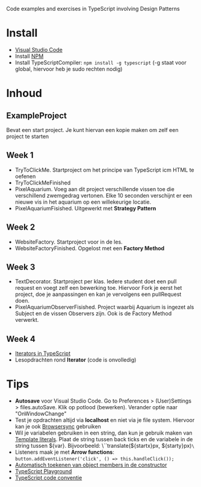 Code examples and exercises in TypeScript involving Design Patterns 

# Install
- [Visual Studio Code](https://code.visualstudio.com/download)
- Install [NPM](https://docs.npmjs.com/getting-started/installing-node)
- Install TypeScriptCompiler: `npm install -g typescript` (-g staat voor global, hiervoor heb je sudo rechten nodig)

# Inhoud

## ExampleProject
Bevat een start project. Je kunt hiervan een kopie maken om zelf een project te starten

## Week 1
- TryToClickMe. Startproject om het principe van TypeScript icm HTML te oefenen
- TryToClickMeFinished
- PixelAquarium. Voeg aan dit project verschillende vissen toe die verschillend zwemgedrag vertonen. Elke 10 seconden verschijnt er een nieuwe vis in het aquarium op een willekeurige locatie.
- PixelAquariumFisished. Uitgewerkt met **Strategy Pattern**

## Week 2
- WebsiteFactory. Startproject voor in de les.
- WebsiteFactoryFinished. Opgelost met een **Factory Method** 

## Week 3
- TextDecorator. Startproject per klas. Iedere student doet een pull request en voegt zelf een bewerking toe. Hiervoor Fork je eerst het project, doe je aanpassingen en kan je vervolgens een pullRequest doen. 
- PixelAquariumObserverFisished. Project waarbij Aquarium is ingezet als Subject en de vissen Observers zijn. Ook is de Factory Method verwerkt. 

## Week 4
- [Iterators in TypeScript](https://basarat.gitbooks.io/typescript/content/docs/iterators.html)
- Lesopdrachten rond **Iterator** (code is onvolledig)

# Tips
- **Autosave** voor Visual Studio Code. Go to Preferences > (User)Settings > files.autoSave. Klik op potlood (bewerken). Verander optie naar "OnWindowChange"
- Test je opdrachten altijd via **localhost** en niet via je file system. Hiervoor kan je ook [Browsersync](https://browsersync.io/) gebruiken
- Wil je variabelen gebruiken in een string, dan kun je gebruik maken van [Template literals](http://es6-features.org/#StringInterpolation). Plaat de string tussen back ticks en de variabele in de string tussen ${var}. Bijvoorbeeld: \``translate(${startx}px, ${starty}px)`\`
- Listeners maak je met **Arrow functions**: `button.addEventListener('click', () => this.handleClick());`
- [Automatisch toekenen van object members in de constructor](https://www.stevefenton.co.uk/2013/04/stop-manually-assigning-typescript-constructor-parameters/)
- [TypeScript Playground](http://www.typescriptlang.org/play/index.html)
- [TypeScript code conventie](https://github.com/Microsoft/TypeScript/blob/master/doc/spec.md)
